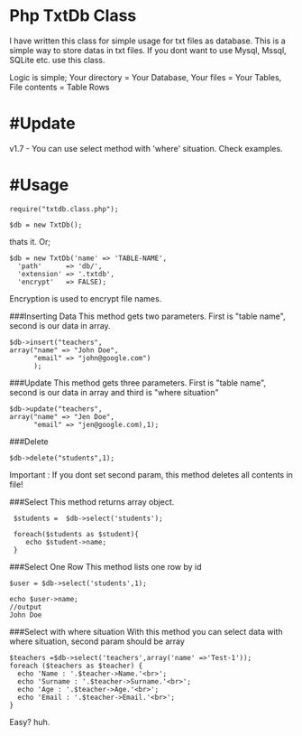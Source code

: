 Php TxtDb Class
================
I have written this class for simple usage for txt files as database. This is a simple way to store datas in txt files. If you dont want to use Mysql, Mssql, SQLite etc. use this class.

Logic is simple;
Your directory = Your Database,
Your files     = Your Tables,
File contents  = Table Rows

#Update
===============
v1.7 - You can use select method with 'where' situation. Check examples.

#Usage
===============

    require("txtdb.class.php");

    $db = new TxtDb();
    
thats it. Or;

    $db = new TxtDb('name' => 'TABLE-NAME',
      'path'      => 'db/',
      'extension' => '.txtdb',
      'encrypt'   => FALSE);
      

Encryption is used to encrypt file names.

###Inserting Data
This method gets two parameters. 
First is "table name", second is our data in array.

    $db->insert("teachers", 
    array("name" => "John Doe",
          "email" => "john@google.com")
          );
    

###Update
This method gets three parameters.
First is "table name", second is our data in array and third is "where situation"

    $db->update("teachers", 
    array("name" => "Jen Doe",
          "email" => "jen@google.com),1);
    

###Delete

    $db->delete("students",1);
    
Important : If you dont set second param, this method deletes all contents in file!

  
###Select
This method returns array object.

     $students =  $db->select('students');
     
     foreach($students as $student){
        echo $student->name;
     }
     
    
###Select One Row
This method lists one row by id

    $user = $db->select('students',1);
    
    echo $user->name;
    //output
    John Doe


###Select with where situation
With this method you can select data with where situation, second param should be array

    $teachers =$db->select('teachers',array('name' =>'Test-1'));
    foreach ($teachers as $teacher) {
      echo 'Name : '.$teacher->Name.'<br>';
      echo 'Surname : '.$teacher->Surname.'<br>';
      echo 'Age : '.$teacher->Age.'<br>';
      echo 'Email : '.$teacher->Email.'<br>';
    }


Easy? huh.
